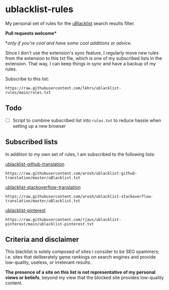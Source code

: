 # ublacklist-rules

My personal set of rules for the [uBlacklist](https://github.com/iorate/ublacklist) search results filter.

**Pull requests welcome\***

\**only if you're cool and have some cool additions or advice.*

Since I don't use the extension's sync feature, I regularly move new rules from the extension to this txt file, which is one of my subscribed lists in the extension. That way, I can keep things in sync and have a backup of my rules.

Subscribe to this list:

```
https://raw.githubusercontent.com/lkhrs/ublacklist-rules/main/rules.txt
```

## Todo

- [ ] Script to combine subscribed list into `rules.txt` to reduce hassle when setting up a new browser

## Subscribed lists

In addition to my own set of rules, I am subscribed to the following lists:

 [ublacklist-github-translation](https://github.com/arosh/ublacklist-github-translation)
 ```
https://raw.githubusercontent.com/arosh/ublacklist-github-translation/master/uBlacklist.txt
 ```

 [ublacklist-stackoverflow-translation](https://github.com/arosh/ublacklist-stackoverflow-translation)
 ```
https://raw.githubusercontent.com/arosh/ublacklist-stackoverflow-translation/master/uBlacklist.txt
 ```

 [ublacklist-pinterest](https://github.com/rjaus/ublacklist-pinterest)
```
https://raw.githubusercontent.com/rjaus/ublacklist-pinterest/main/ublacklist-pinterest.txt
```

## Criteria and disclaimer

This blacklist is solely composed of sites I consider to be SEO spammers; i.e. sites that deliberately game rankings on search engines and provide low-quality, useless, or irrelevant results.

**The presence of a site on this list is not representative of my personal views or beliefs**, beyond my view that the blocked site provides low-quality content.